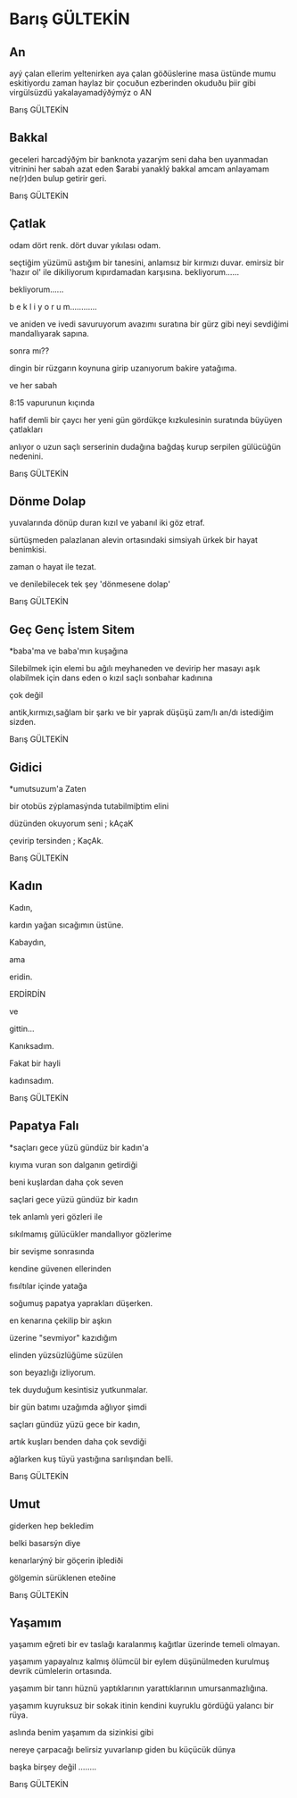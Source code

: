 # Barış GÜLTEKİN

## An

ayý çalan ellerim
yeltenirken
aya çalan göðüslerine
masa üstünde
mumu eskitiyordu zaman
haylaz bir çocuðun
ezberinden okuduðu þiir gibi
virgülsüzdü
yakalayamadýðýmýz
o AN

Barış GÜLTEKİN

## Bakkal

geceleri
harcadýðým bir banknota yazarým seni
daha ben uyanmadan
vitrinini her sabah azat eden
$arabi yanaklý bakkal amcam
anlayamam 
ne(r)den bulup getirir geri.

Barış GÜLTEKİN

## Çatlak

odam
dört renk. 
dört duvar
yıkılası odam.
 
seçtiğim
yüzümü astığım
bir tanesini,
anlamsız bir kırmızı duvar.
emirsiz bir 'hazır ol' ile 
dikiliyorum
kıpırdamadan karşısına.
bekliyorum......
 
 
bekliyorum......
 
 
b e k l i y o r u m............
 
ve aniden
ve ivedi
savuruyorum avazımı suratına
bir gürz  gibi
neyi sevdiğimi
mandallıyarak sapına.
 
 
sonra mı??
 
 
dingin bir rüzgarın koynuna girip
uzanıyorum bakire yatağıma.
 
ve her sabah
 
8:15 vapurunun kıçında
 
hafif demli bir çaycı
her yeni gün
gördükçe kızkulesinin
suratında büyüyen çatlakları
 
 
anlıyor
o uzun saçlı serserinin
dudağına bağdaş kurup 
serpilen gülücüğün
nedenini.

Barış GÜLTEKİN

## Dönme Dolap

yuvalarında
dönüp duran
kızıl
ve
yabanıl
iki
göz
etraf.
 

sürtüşmeden palazlanan alevin
ortasındaki
simsiyah
ürkek bir hayat
benimkisi.
 
 
 
zaman
o hayat ile
tezat.
 
ve denilebilecek tek şey
'dönmesene dolap'

Barış GÜLTEKİN

## Geç Genç İstem Sitem

*baba'ma ve baba'mın kuşağına


Silebilmek için elemi
bu ağılı meyhaneden
ve
devirip her masayı
aşık olabilmek için
dans eden o kızıl saçlı 
sonbahar kadınına
 
çok değil

antik,kırmızı,sağlam bir şarkı
ve
bir yaprak düşüşü
zam/lı an/dı istediğim sizden.

Barış GÜLTEKİN

## Gidici

*umutsuzum'a
Zaten                                
 
bir otobüs zýplamasýnda tutabilmiþtim elini
 
 
düzünden okuyorum seni ;
kAçaK
 
 
çevirip tersinden ;
KaçAk.

Barış GÜLTEKİN

## Kadın

Kadın,
 
kardın
yağan
sıcağımın
üstüne.
 
Kabaydın,
 
ama
 
eridin.
 
ERDİRDİN

ve

gittin...
 
Kanıksadım.
 
Fakat bir hayli
 
kadınsadım.

Barış GÜLTEKİN

## Papatya Falı

*saçları gece yüzü gündüz bir kadın'a


kıyıma vuran son dalganın getirdiği
 
beni kuşlardan daha çok seven 
 
saçlari gece yüzü gündüz bir kadın
 
tek anlamlı yeri gözleri ile
 
sıkılmamış gülücükler mandallıyor gözlerime
 
bir sevişme sonrasında
 
kendine güvenen ellerinden
 
fısıltılar içinde yatağa
 
soğumuş papatya yaprakları düşerken.
 
en kenarına çekilip bir aşkın 
 
üzerine "sevmiyor" kazıdığım
 
elinden yüzsüzlüğüme süzülen 
 
son beyazlığı izliyorum.
 

tek duyduğum kesintisiz yutkunmalar.
 

bir gün batımı uzağımda ağlıyor şimdi 
 
saçları gündüz yüzü gece bir kadın,
 
artık kuşları benden daha çok sevdiği
 
ağlarken kuş tüyü yastığına  sarılışından belli.

Barış GÜLTEKİN

## Umut

giderken hep bekledim

belki basarsýn diye

kenarlarýný bir göçerin iþlediði

gölgemin sürüklenen eteðine

Barış GÜLTEKİN

## Yaşamım

yaşamım
eğreti bir ev taslağı
karalanmış kağıtlar üzerinde
temeli olmayan.
 
yaşamım
yapayalnız kalmış
ölümcül bir eylem
düşünülmeden kurulmuş devrik cümlelerin ortasında.
 
yaşamım
bir tanrı hüznü
yaptıklarının
yarattıklarının umursanmazlığına.
 
yaşamım
kuyruksuz bir sokak itinin
kendini kuyruklu gördüğü
yalancı bir rüya.
 
aslında benim yaşamım da sizinkisi gibi
 
nereye çarpacağı belirsiz
yuvarlanıp giden bu küçücük dünya
 
başka birşey değil ........

Barış GÜLTEKİN